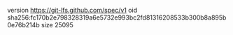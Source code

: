 version https://git-lfs.github.com/spec/v1
oid sha256:fc170b2e798328319a6e5732e993bc2fd81316208533b300b8a895b0e76b214b
size 25095

